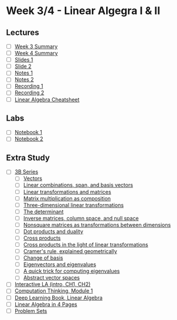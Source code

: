 # Week 3/4 - Linear Algegra I & II

## Lectures
- [ ] [Week 3 Summary](https://canvas.sussex.ac.uk/courses/34902/pages/week-3-summary-2?module_item_id=1565153)
- [ ] [Week 4 Summary](https://canvas.sussex.ac.uk/courses/34902/pages/week-4-summary?module_item_id=1565156)
- [ ] [Slides 1]()
- [ ] [Slide 2]()
- [ ] [Notes 1]()
- [ ] [Notes 2]()
- [ ] [Recording 1]()
- [ ] [Recording 2]()
- [ ] [Linear Algebra Cheatsheet](https://github.com/LukeBirkett/study-planner/blob/main/817G5_Algorithmic_Approaches_to_Mathematics/weeks/week_3/files/LinearAlgebra_cheatsheet.pdf)

## Labs
- [ ] [Notebook 1](https://github.com/LukeBirkett/study-planner/blob/main/817G5_Algorithmic_Approaches_to_Mathematics/weeks/week_3/labs/week3_all.jl)
- [ ] [Notebook 2](https://github.com/LukeBirkett/study-planner/blob/main/817G5_Algorithmic_Approaches_to_Mathematics/weeks/week_3/labs/week_4_all.jl)

## Extra Study
- [ ] [3B Series](https://www.3blue1brown.com/topics/linear-algebra)
  - [ ] [Vectors](https://www.3blue1brown.com/?v=vectors)
  - [ ] [Linear combinations, span, and basis vectors](https://www.3blue1brown.com/?v=span)
  - [ ] [Linear transformations and matrices](https://www.3blue1brown.com/?v=linear-transformations)
  - [ ] [Matrix multiplication as composition](https://www.3blue1brown.com/?v=matrix-multiplication)
  - [ ] [Three-dimensional linear transformations](https://www.3blue1brown.com/?v=3d-transformations)
  - [ ] [The determinant](https://www.3blue1brown.com/?v=determinant)
  - [ ] [Inverse matrices, column space, and null space](https://www.3blue1brown.com/?v=inverse-matrices)
  - [ ] [Nonsquare matrices as transformations between dimensions](https://www.3blue1brown.com/?v=nonsquare-matrices)
  - [ ] [Dot products and duality](https://www.3blue1brown.com/?v=dot-products)
  - [ ] [Cross products](https://www.3blue1brown.com/?v=cross-products)
  - [ ] [Cross products in the light of linear transformations](https://www.3blue1brown.com/?v=cross-products-extended)
  - [ ] [Cramer's rule, explained geometrically](https://www.3blue1brown.com/?v=cramers-rule)
  - [ ] [Change of basis](https://www.3blue1brown.com/?v=change-of-basis)
  - [ ] [Eigenvectors and eigenvalues](https://www.3blue1brown.com/?v=eigenvalues)
  - [ ] [A quick trick for computing eigenvalues](https://www.3blue1brown.com/?v=quick-eigen)
  - [ ] [Abstract vector spaces](https://www.3blue1brown.com/?v=abstract-vector-spaces)
- [ ] [Interactive LA (intro, CH1, CH2)](https://textbooks.math.gatech.edu/ila/)
- [ ] [Computation Thinking, Module 1](https://computationalthinking.mit.edu/Fall24/)
- [ ] [Deep Learning Book, Linear Algebra](https://www.deeplearningbook.org/contents/linear_algebra.html)
- [ ] [Linear Algebra in 4 Pages](https://minireference.com/static/tutorials/linear_algebra_in_4_pages.pdf)
- [ ] [Problem Sets](https://github.com/mitmath/1806?tab=readme-ov-file)
